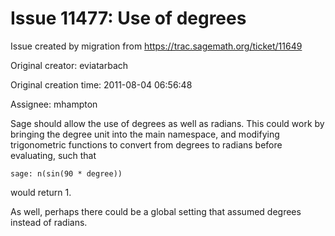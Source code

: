 # Issue 11477: Use of degrees

Issue created by migration from https://trac.sagemath.org/ticket/11649

Original creator: eviatarbach

Original creation time: 2011-08-04 06:56:48

Assignee: mhampton

Sage should allow the use of degrees as well as radians. This could work by bringing the degree unit into the main namespace, and modifying trigonometric functions to convert from degrees to radians before evaluating, such that


```
sage: n(sin(90 * degree))
```


would return 1.

As well, perhaps there could be a global setting that assumed degrees instead of radians.
